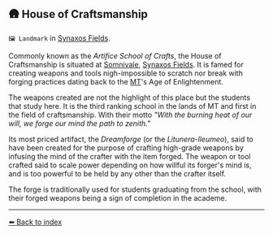 ## 🛖 House of Craftsmanship

`🖼️ Landmark` in [Synaxos Fields](../refs/synaxos_fields.md).

Commonly known as the *Artifice School of Crafts*, the House of Craftsmanship is situated at [Somnivale](../refs/somnivale.md), [Synaxos Fields](../refs/synaxos_fields.md). It is famed for creating weapons and tools nigh-impossible to scratch nor break with forging practices dating back to the [MT](../refs/mindtech_institute.md)'s Age of Enlightenment.

The weapons created are not the highlight of this place but the students that study here. It is the third ranking school in the lands of MT and first in the field of craftsmanship. With their motto *"With the burning heat of our will, we forge our mind the path to zenith."*

Its most priced artifact, the *Dreamforge* (or the *Litunera-lleumeo*), said to have been created for the purpose of crafting high-grade weapons by infusing the mind of the crafter with the item forged. The weapon or tool crafted said to scale power depending on how willful its forger's mind is, and is too powerful to be held by any other than the crafter itself.

The forge is traditionally used for students graduating from the school, with their forged weapons being a sign of completion in the academe.


----------
[⬅️ Back to index](../#1b90_s)